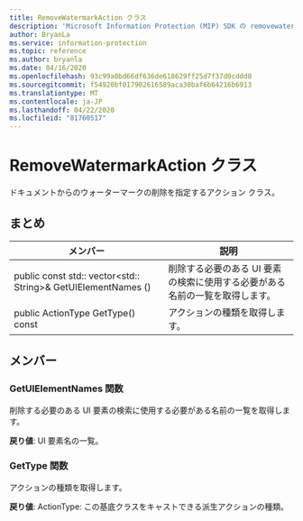 ```yaml
---
title: RemoveWatermarkAction クラス
description: 'Microsoft Information Protection (MIP) SDK の removewatermarkaction:: undefined クラスを文書にします。'
author: BryanLa
ms.service: information-protection
ms.topic: reference
ms.author: bryanla
ms.date: 04/16/2020
ms.openlocfilehash: 93c99a0bd66df636de618629ff25d7f37d0cddd8
ms.sourcegitcommit: f54920bf017902616589aca30baf6b64216b6913
ms.translationtype: MT
ms.contentlocale: ja-JP
ms.lasthandoff: 04/22/2020
ms.locfileid: "81760517"
---
```

# <a name="class-removewatermarkaction"></a>RemoveWatermarkAction クラス 
ドキュメントからのウォーターマークの削除を指定するアクション クラス。
  
## <a name="summary"></a>まとめ
 メンバー                        | 説明                                
--------------------------------|---------------------------------------------
public const std:: vector\<std:: String\>& GetUIElementNames ()  |  削除する必要のある UI 要素の検索に使用する必要がある名前の一覧を取得します。
public ActionType GetType() const  |  アクションの種類を取得します。
  
## <a name="members"></a>メンバー
  
### <a name="getuielementnames-function"></a>GetUIElementNames 関数
削除する必要のある UI 要素の検索に使用する必要がある名前の一覧を取得します。

  
**戻り値**: UI 要素名の一覧。
  
### <a name="gettype-function"></a>GetType 関数
アクションの種類を取得します。

  
**戻り値**: ActionType: この基底クラスをキャストできる派生アクションの種類。